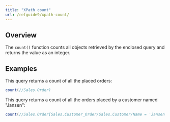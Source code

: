```yaml
---
title: "XPath count"
url: /refguide9/xpath-count/
---
```


## Overview

The `count()` function counts all objects retrieved by the enclosed query and returns the value as an integer.

## Examples

This query returns a count of all the placed orders:

```java {linenos=false}
count(//Sales.Order)
```

This query returns a count of all the orders placed by a customer named "Jansen":

```java {linenos=false}
count(//Sales.Order[Sales.Customer_Order/Sales.Customer/Name = 'Jansen'])
```
